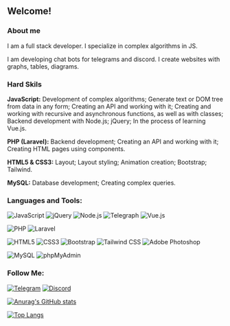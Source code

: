 ## Welcome!

### About me

I am a full stack developer. I specialize in complex algorithms in JS.

I am developing chat bots for telegrams and discord.
I create websites with graphs, tables, diagrams.

### Hard Skils

**JavaScript:** Development of complex algorithms; Generate text or DOM tree from data in any form; Creating an API and working with it; Creating and working with recursive and asynchronous functions, as well as with classes; Backend development with Node.js; jQuery; In the process of learning Vue.js.

**PHP (Laravel):** Backend development; Creating an API and working with it; Creating HTML pages using components.

**HTML5 & CSS3:** Layout; Layout styling; Animation creation; Bootstrap; Tailwind.

**MySQL:** Database development; Creating complex queries.

### Languages and Tools:
![JavaScript](https://img.shields.io/badge/-JavaScript-161b22?style=for-the-badge&logo=JavaScript&logoColor=E9D54D)
![jQuery](https://img.shields.io/badge/-jQuery-161b22?style=for-the-badge&logo=jQuery&logoColor=0769AD)
![Node.js](https://img.shields.io/badge/-Node.js-161b22?style=for-the-badge&logo=Node.js&logoColor=339933)
![Telegraph](https://img.shields.io/badge/-Telegraph-161b22?style=for-the-badge&logo=Telegraph&logoColor=FAFAFA)
![Vue.js](https://img.shields.io/badge/-Vue.js-161b22?style=for-the-badge&logo=Vue.js&logoColor=4FC08D)

![PHP](https://img.shields.io/badge/-PHP-161b22?style=for-the-badge&logo=PHP&logoColor=777BB4)
![Laravel](https://img.shields.io/badge/-Laravel-161b22?style=for-the-badge&logo=Laravel&logoColor=FF2D20)

![HTML5](https://img.shields.io/badge/-HTML5-161b22?style=for-the-badge&logo=HTML5&logoColor=E34F26)
![CSS3](https://img.shields.io/badge/-CSS3-161b22?style=for-the-badge&logo=CSS3&logoColor=1572B6)
![Bootstrap](https://img.shields.io/badge/-Bootstrap-161b22?style=for-the-badge&logo=Bootstrap&logoColor=7952B3)
![Tailwind CSS](https://img.shields.io/badge/-Tailwind%20CSS-161b22?style=for-the-badge&logo=TailwindCSS&logoColor=06B6D4)
![Adobe Photoshop](https://img.shields.io/badge/-Adobe%20Photoshop-161b22?style=for-the-badge&logo=AdobePhotoshop&logoColor=31A8FF)

![MySQL](https://img.shields.io/badge/-MySQL-161b22?style=for-the-badge&logo=MySQL&logoColor=4479A1)
![phpMyAdmin](https://img.shields.io/badge/-phpMyAdmin-161b22?style=for-the-badge&logo=phpMyAdmin&logoColor=6C78AF)

### Follow Me:
[![Telegram](https://img.shields.io/badge/-Telegram-161b22?style=for-the-badge&logo=telegram&logoColor=27A0D9)](https://t.me/ruskotwo)
[![Discord](https://img.shields.io/badge/-Discord-161b22?style=for-the-badge&logo=Discord&logoColor=5865F2)](https://discordapp.com/users/256114365894230018)

[![Anurag's GitHub stats](https://github-readme-stats.vercel.app/api?username=BVN4&theme=dark&show_icons=true)](https://github.com/anuraghazra/github-readme-stats)

[![Top Langs](https://github-readme-stats.vercel.app/api/top-langs/?username=BVN4&layout=compact)](https://github.com/anuraghazra/github-readme-stats)
